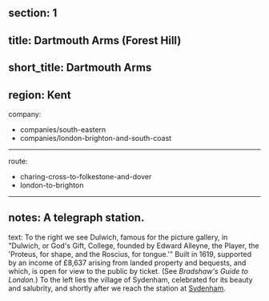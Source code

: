 section: 1
----
title: Dartmouth Arms (Forest Hill)
----
short_title: Dartmouth Arms
----
region: Kent
----
company:
- companies/south-eastern
- companies/london-brighton-and-south-coast
----
route:
- charing-cross-to-folkestone-and-dover
- london-to-brighton
----
notes: A telegraph station.
----
text: To the right we see Dulwich, famous for the picture gallery, in "Dulwich, or God's Gift, College, founded by Edward Alleyne, the Player, the 'Proteus, for shape, and the Roscius, for tongue.'" Built in 1619, supported by an income of £8,637 arising from landed property and bequests, and which, is open for view to the public by ticket. (See *Bradshaw's Guide to London*.) To the left lies the village of Sydenham, celebrated for its beauty and salubrity, and shortly after we reach the station at [Sydenham](/stations/sydenham).
